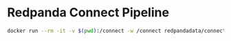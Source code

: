 # Redpanda Connect Pipeline

```bash
docker run --rm -it -v $(pwd):/connect -w /connect redpandadata/connect:4.50 run
```
